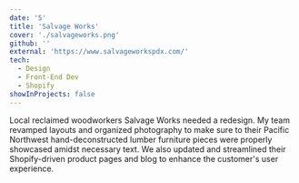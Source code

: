 ```yaml
---
date: '5'
title: 'Salvage Works'
cover: './salvageworks.png'
github: ''
external: 'https://www.salvageworkspdx.com/'
tech:
  - Design
  - Front-End Dev
  - Shopify
showInProjects: false
---
```


Local reclaimed woodworkers Salvage Works needed a redesign. My team revamped layouts and organized photography to make sure to their Pacific Northwest hand-deconstructed lumber furniture pieces were properly showcased amidst necessary text. We also updated and streamlined their Shopify-driven product pages and blog to enhance the customer's user experience.
